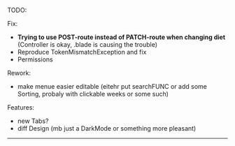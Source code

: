 TODO:

Fix:
- **Trying to use POST-route instead of PATCH-route when changing diet** (Controller is okay, .blade is causing the trouble)
- Reproduce TokenMismatchException and fix
- Permissions

Rework:
- make menue easier editable (eitehr put searchFUNC or add some Sorting, probaly with clickable weeks or some such)

Features:
- new Tabs?
- diff Design (mb just a DarkMode or something more pleasant)
_______________________________________________
